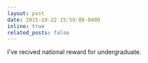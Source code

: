 ```yaml
---
layout: post
date: 2015-10-22 15:59:00-0400
inline: true
related_posts: false
---
```


I've recived national reward for undergraduate.

